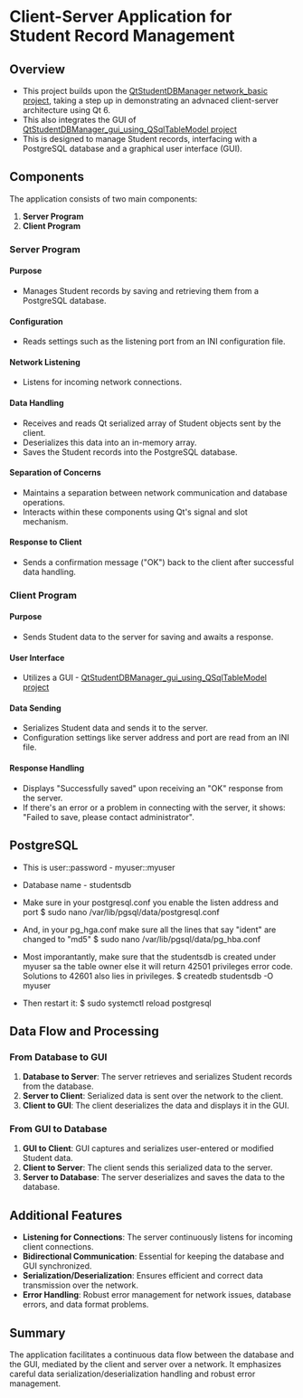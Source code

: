 # Client-Server Application for Student Record Management

## Overview
- This project builds upon the [QtStudentDBManager network_basic project](https://github.com/himcesjf/QtStudentDBManager/tree/network_basic), taking a step up in demonstrating an advnaced client-server architecture using Qt 6.
- This also integrates the GUI of [QtStudentDBManager_gui_using_QSqlTableModel project](https://github.com/himcesjf/QtStudentDBManager/tree/gui_using_QSqlTableModel)
- This is designed to manage Student records, interfacing with a PostgreSQL database and a graphical user interface (GUI).

## Components
The application consists of two main components:
1. **Server Program**
2. **Client Program**

### Server Program
#### Purpose
- Manages Student records by saving and retrieving them from a PostgreSQL database.

#### Configuration
- Reads settings such as the listening port from an INI configuration file.

#### Network Listening
- Listens for incoming network connections.

#### Data Handling
- Receives and reads Qt serialized array of Student objects sent by the client.
- Deserializes this data into an in-memory array.
- Saves the Student records into the PostgreSQL database.

#### Separation of Concerns
- Maintains a separation between network communication and database operations.
- Interacts within these components using Qt's signal and slot mechanism.

#### Response to Client
- Sends a confirmation message ("OK") back to the client after successful data handling.

### Client Program
#### Purpose
- Sends Student data to the server for saving and awaits a response.

#### User Interface
- Utilizes a GUI - [QtStudentDBManager_gui_using_QSqlTableModel project](https://github.com/himcesjf/QtStudentDBManager/tree/gui_using_QSqlTableModel)

#### Data Sending
- Serializes Student data and sends it to the server.
- Configuration settings like server address and port are read from an INI file.

#### Response Handling
- Displays "Successfully saved" upon receiving an "OK" response from the server.
- If there's an error or a problem in connecting with the server, it shows: "Failed to save, please contact administrator".

## PostgreSQL
- This is user::password - myuser::myuser
- Database name - studentsdb

- Make sure in your postgresql.conf you enable the listen address and port
$ sudo nano /var/lib/pgsql/data/postgresql.conf

- And, in your pg_hga.conf make sure all the lines that say "ident" are changed to "md5"
$ sudo nano /var/lib/pgsql/data/pg_hba.conf

- Most imporantantly, make sure that the studentsdb is created under myuser sa the table owner else it will return 42501 privileges error code. Solutions to 42601 also lies in privileges.
$ createdb studentsdb -O myuser

- Then restart it:
$ sudo systemctl reload postgresql


## Data Flow and Processing
### From Database to GUI
1. **Database to Server**: The server retrieves and serializes Student records from the database.
2. **Server to Client**: Serialized data is sent over the network to the client.
3. **Client to GUI**: The client deserializes the data and displays it in the GUI.

### From GUI to Database
1. **GUI to Client**: GUI captures and serializes user-entered or modified Student data.
2. **Client to Server**: The client sends this serialized data to the server.
3. **Server to Database**: The server deserializes and saves the data to the database.

## Additional Features
- **Listening for Connections**: The server continuously listens for incoming client connections.
- **Bidirectional Communication**: Essential for keeping the database and GUI synchronized.
- **Serialization/Deserialization**: Ensures efficient and correct data transmission over the network.
- **Error Handling**: Robust error management for network issues, database errors, and data format problems.

## Summary
The application facilitates a continuous data flow between the database and the GUI, mediated by the client and server over a network. 
It emphasizes careful data serialization/deserialization handling and robust error management.
